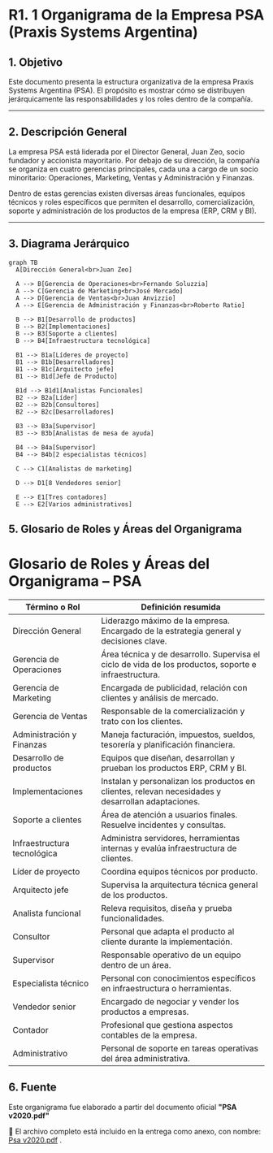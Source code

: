 # R1. 1 Organigrama de la Empresa PSA (Praxis Systems Argentina)

## 1. Objetivo

Este documento presenta la estructura organizativa de la empresa Praxis Systems Argentina (PSA). El propósito es mostrar cómo se distribuyen jerárquicamente las responsabilidades y los roles dentro de la compañía.

---

## 2. Descripción General

La empresa PSA está liderada por el Director General, Juan Zeo, socio fundador y accionista mayoritario. Por debajo de su dirección, la compañía se organiza en cuatro gerencias principales, cada una a cargo de un socio minoritario: Operaciones, Marketing, Ventas y Administración y Finanzas.

Dentro de estas gerencias existen diversas áreas funcionales, equipos técnicos y roles específicos que permiten el desarrollo, comercialización, soporte y administración de los productos de la empresa (ERP, CRM y BI).

---

## 3. Diagrama Jerárquico

```mermaid
graph TB
  A[Dirección General<br>Juan Zeo]

  A --> B[Gerencia de Operaciones<br>Fernando Soluzzia]
  A --> C[Gerencia de Marketing<br>José Mercado]
  A --> D[Gerencia de Ventas<br>Juan Anvizzio]
  A --> E[Gerencia de Administración y Finanzas<br>Roberto Ratio]

  B --> B1[Desarrollo de productos]
  B --> B2[Implementaciones]
  B --> B3[Soporte a clientes]
  B --> B4[Infraestructura tecnológica]

  B1 --> B1a[Líderes de proyecto]
  B1 --> B1b[Desarrolladores]
  B1 --> B1c[Arquitecto jefe]
  B1 --> B1d[Jefe de Producto]

  B1d --> B1d1[Analistas Funcionales]
  B2 --> B2a[Líder]
  B2 --> B2b[Consultores]
  B2 --> B2c[Desarrolladores]

  B3 --> B3a[Supervisor]
  B3 --> B3b[Analistas de mesa de ayuda]

  B4 --> B4a[Supervisor]
  B4 --> B4b[2 especialistas técnicos]

  C --> C1[Analistas de marketing]

  D --> D1[8 Vendedores senior]

  E --> E1[Tres contadores]
  E --> E2[Varios administrativos]
```

## 5. Glosario de Roles y Áreas del Organigrama

# Glosario de Roles y Áreas del Organigrama – PSA

| Término o Rol               | Definición resumida                                                                                   |
| --------------------------- | ----------------------------------------------------------------------------------------------------- |
| Dirección General           | Liderazgo máximo de la empresa. Encargado de la estrategia general y decisiones clave.                |
| Gerencia de Operaciones     | Área técnica y de desarrollo. Supervisa el ciclo de vida de los productos, soporte e infraestructura. |
| Gerencia de Marketing       | Encargada de publicidad, relación con clientes y análisis de mercado.                                 |
| Gerencia de Ventas          | Responsable de la comercialización y trato con los clientes.                                          |
| Administración y Finanzas   | Maneja facturación, impuestos, sueldos, tesorería y planificación financiera.                         |
| Desarrollo de productos     | Equipos que diseñan, desarrollan y prueban los productos ERP, CRM y BI.                               |
| Implementaciones            | Instalan y personalizan los productos en clientes, relevan necesidades y desarrollan adaptaciones.    |
| Soporte a clientes          | Área de atención a usuarios finales. Resuelve incidentes y consultas.                                 |
| Infraestructura tecnológica | Administra servidores, herramientas internas y evalúa infraestructura de clientes.                    |
| Líder de proyecto           | Coordina equipos técnicos por producto.                                                               |
| Arquitecto jefe             | Supervisa la arquitectura técnica general de los productos.                                           |
| Analista funcional          | Releva requisitos, diseña y prueba funcionalidades.                                                   |
| Consultor                   | Personal que adapta el producto al cliente durante la implementación.                                 |
| Supervisor                  | Responsable operativo de un equipo dentro de un área.                                                 |
| Especialista técnico        | Personal con conocimientos específicos en infraestructura o herramientas.                             |
| Vendedor senior             | Encargado de negociar y vender los productos a empresas.                                              |
| Contador                    | Profesional que gestiona aspectos contables de la empresa.                                            |
| Administrativo              | Personal de soporte en tareas operativas del área administrativa.                                     |

## 6. Fuente

Este organigrama fue elaborado a partir del documento oficial **"PSA v2020.pdf"**

📎 El archivo completo está incluido en la entrega como anexo, con nombre: [Psa v2020.pdf](https://drive.google.com/drive/folders/0B-OprvtGicVBYmpGUi1OMGsxLUU?resourcekey=0-9XgFyQ4ip67BE8zXErZ4Xg) .
